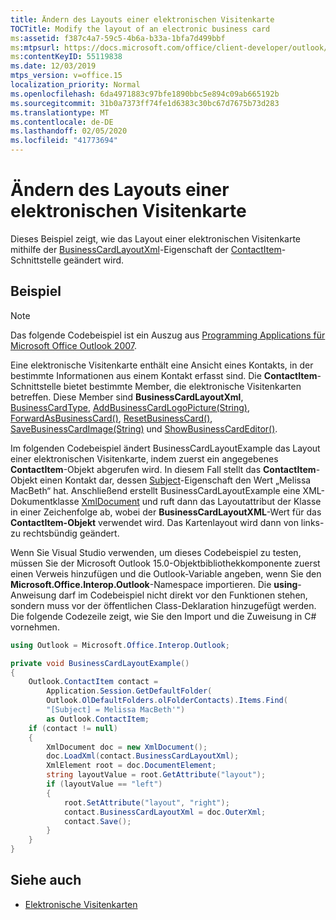 ```yaml
---
title: Ändern des Layouts einer elektronischen Visitenkarte
TOCTitle: Modify the layout of an electronic business card
ms:assetid: f387c4a7-59c5-4b6a-b33a-1bfa7d499bbf
ms:mtpsurl: https://docs.microsoft.com/office/client-developer/outlook/pia/how-to-modify-the-layout-of-an-electronic-business-card?redirectedfrom=MSDN
ms:contentKeyID: 55119838
ms.date: 12/03/2019
mtps_version: v=office.15
localization_priority: Normal
ms.openlocfilehash: 6da4971883c97bfe1890bbc5e894c09ab665192b
ms.sourcegitcommit: 31b0a7373ff74fe1d6383c30bc67d7675b73d283
ms.translationtype: MT
ms.contentlocale: de-DE
ms.lasthandoff: 02/05/2020
ms.locfileid: "41773694"
---
```

# <a name="modify-the-layout-of-an-electronic-business-card"></a>Ändern des Layouts einer elektronischen Visitenkarte

Dieses Beispiel zeigt, wie das Layout einer elektronischen Visitenkarte mithilfe der [BusinessCardLayoutXml](https://msdn.microsoft.com/library/bb624276\(v=office.15\))-Eigenschaft der [ContactItem](https://docs.microsoft.com/dotnet/api/microsoft.office.interop.outlook.contactitem?redirectedfrom=MSDN&view=outlook-pia)-Schnittstelle geändert wird.

## <a name="example"></a>Beispiel

> [!NOTE] 
> Das folgende Codebeispiel ist ein Auszug aus [Programming Applications für Microsoft Office Outlook 2007](https://www.amazon.com/gp/product/0735622493?ie=UTF8&tag=msmsdn-20&linkCode=as2&camp=1789&creative=9325&creativeASIN=0735622493).

Eine elektronische Visitenkarte enthält eine Ansicht eines Kontakts, in der bestimmte Informationen aus einem Kontakt erfasst sind. Die **ContactItem**-Schnittstelle bietet bestimmte Member, die elektronische Visitenkarten betreffen. Diese Member sind **BusinessCardLayoutXml**, [BusinessCardType](https://docs.microsoft.com/dotnet/api/microsoft.office.interop.outlook._contactitem.businesscardtype?redirectedfrom=MSDN&view=outlook-pia#Microsoft_Office_Interop_Outlook__ContactItem_BusinessCardType), [AddBusinessCardLogoPicture(String)](https://docs.microsoft.com/dotnet/api/microsoft.office.interop.outlook._contactitem.addbusinesscardlogopicture?redirectedfrom=MSDN&view=outlook-pia#Microsoft_Office_Interop_Outlook__ContactItem_AddBusinessCardLogoPicture_System_String_), [ForwardAsBusinessCard()](https://docs.microsoft.com/dotnet/api/microsoft.office.interop.outlook._contactitem.forwardasbusinesscard?redirectedfrom=MSDN&view=outlook-pia#Microsoft_Office_Interop_Outlook__ContactItem_ForwardAsBusinessCard), [ResetBusinessCard()](https://docs.microsoft.com/dotnet/api/microsoft.office.interop.outlook._contactitem.resetbusinesscard?redirectedfrom=MSDN&view=outlook-pia#Microsoft_Office_Interop_Outlook__ContactItem_ResetBusinessCard), [SaveBusinessCardImage(String)](https://docs.microsoft.com/dotnet/api/microsoft.office.interop.outlook._contactitem.savebusinesscardimage?redirectedfrom=MSDN&view=outlook-pia#Microsoft_Office_Interop_Outlook__ContactItem_SaveBusinessCardImage_System_String_) und [ShowBusinessCardEditor()](https://docs.microsoft.com/dotnet/api/microsoft.office.interop.outlook._contactitem.showbusinesscardeditor?redirectedfrom=MSDN&view=outlook-pia#Microsoft_Office_Interop_Outlook__ContactItem_ShowBusinessCardEditor).

Im folgenden Codebeispiel ändert BusinessCardLayoutExample das Layout einer elektronischen Visitenkarte, indem zuerst ein angegebenes **ContactItem**-Objekt abgerufen wird. In diesem Fall stellt das **ContactItem**-Objekt einen Kontakt dar, dessen [Subject](https://docs.microsoft.com/dotnet/api/microsoft.office.interop.outlook._contactitem.subject?redirectedfrom=MSDN&view=outlook-pia#Microsoft_Office_Interop_Outlook__ContactItem_Subject)-Eigenschaft den Wert „Melissa MacBeth“ hat. Anschließend erstellt BusinessCardLayoutExample eine XML-Dokumentklasse [XmlDocument](https://msdn.microsoft.com/library/6kza7w4k) und ruft dann das Layoutattribut der Klasse in einer Zeichenfolge ab, wobei der **BusinessCardLayoutXML**-Wert für das **ContactItem-Objekt** verwendet wird. Das Kartenlayout wird dann von links- zu rechtsbündig geändert.

Wenn Sie Visual Studio verwenden, um dieses Codebeispiel zu testen, müssen Sie der Microsoft Outlook 15.0-Objektbibliothekkomponente zuerst einen Verweis hinzufügen und die Outlook-Variable angeben, wenn Sie den **Microsoft.Office.Interop.Outlook**-Namespace importieren. Die **using**-Anweisung darf im Codebeispiel nicht direkt vor den Funktionen stehen, sondern muss vor der öffentlichen Class-Deklaration hinzugefügt werden. Die folgende Codezeile zeigt, wie Sie den Import und die Zuweisung in C\# vornehmen.

```csharp
using Outlook = Microsoft.Office.Interop.Outlook;
```


```csharp
private void BusinessCardLayoutExample()
{
    Outlook.ContactItem contact =
        Application.Session.GetDefaultFolder(
        Outlook.OlDefaultFolders.olFolderContacts).Items.Find(
        "[Subject] = Melissa MacBeth'")
        as Outlook.ContactItem;
    if (contact != null)
    {
        XmlDocument doc = new XmlDocument();
        doc.LoadXml(contact.BusinessCardLayoutXml);
        XmlElement root = doc.DocumentElement;
        string layoutValue = root.GetAttribute("layout");
        if (layoutValue == "left")
        {
            root.SetAttribute("layout", "right");
            contact.BusinessCardLayoutXml = doc.OuterXml;
            contact.Save();
        }
    }
}
```

## <a name="see-also"></a>Siehe auch

- [Elektronische Visitenkarten](electronic-business-cards.md)

